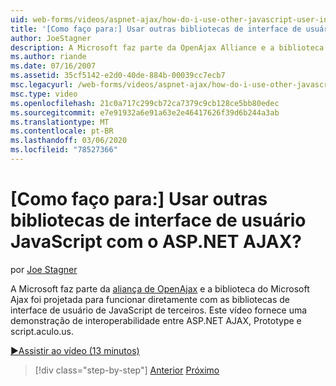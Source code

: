 ```yaml
---
uid: web-forms/videos/aspnet-ajax/how-do-i-use-other-javascript-user-interface-libraries-with-aspnet-ajax
title: '[Como faço para:] Usar outras bibliotecas de interface de usuário JavaScript com o ASP.NET AJAX? | Microsoft Docs'
author: JoeStagner
description: A Microsoft faz parte da OpenAjax Alliance e a biblioteca do Microsoft AJAX foi projetada para funcionar diretamente com as bibliotecas de interface de usuário de JavaScript de terceiros...
ms.author: riande
ms.date: 07/16/2007
ms.assetid: 35cf5142-e2d0-40de-884b-00039cc7ecb7
msc.legacyurl: /web-forms/videos/aspnet-ajax/how-do-i-use-other-javascript-user-interface-libraries-with-aspnet-ajax
msc.type: video
ms.openlocfilehash: 21c0a717c299cb72ca7379c9cb128ce5bb80edec
ms.sourcegitcommit: e7e91932a6e91a63e2e46417626f39d6b244a3ab
ms.translationtype: MT
ms.contentlocale: pt-BR
ms.lasthandoff: 03/06/2020
ms.locfileid: "78527366"
---
```

# <a name="how-do-i-use-other-javascript-user-interface-libraries-with-aspnet-ajax"></a>[Como faço para:] Usar outras bibliotecas de interface de usuário JavaScript com o ASP.NET AJAX?

por [Joe Stagner](https://github.com/JoeStagner)

A Microsoft faz parte da [aliança de OpenAjax](http://www.openajax.org/) e a biblioteca do Microsoft Ajax foi projetada para funcionar diretamente com as bibliotecas de interface de usuário de JavaScript de terceiros. Este vídeo fornece uma demonstração de interoperabilidade entre ASP.NET AJAX, Prototype e script.aculo.us.

[&#9654;Assistir ao vídeo (13 minutos)](https://channel9.msdn.com/Blogs/ASP-NET-Site-Videos/how-do-i-use-other-javascript-user-interface-libraries-with-aspnet-ajax)

> [!div class="step-by-step"]
> [Anterior](how-do-i-choose-between-methods-of-ajax-page-updates.md)
> [Próximo](how-do-i-use-the-aspnet-ajax-profile-services.md)
